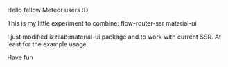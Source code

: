 Hello fellow Meteor users :D

This is my little experiment to combine:
flow-router-ssr
material-ui

I just modified izzilab:material-ui package and to work with current SSR.
At least for the example usage.

Have fun
